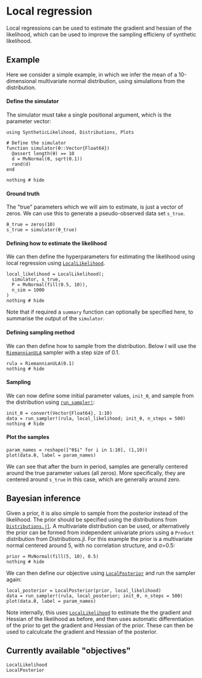 # Local regression
Local regressions can be used to estimate the gradient and hessian of the likelihood,
which can be used to improve the sampling efficieny of synthetic likelihood.

## Example
Here we consider a simple example, in which we infer the mean of a 10-dimensional multivariate normal distribution, using simulations from the distribution.

#### Define the simulator
The simulator must take a single positional argument, which is the parameter vector:

```@example 1
using SyntheticLikelihood, Distributions, Plots

# Define the simulator
function simulator(θ::Vector{Float64})
  @assert length(θ) == 10
  d = MvNormal(θ, sqrt(0.1))
  rand(d)
end

nothing # hide
```

#### Ground truth
The "true" parameters which we will aim to estimate, is just a vector of zeros. We can use this to generate a pseudo-observed data set `s_true`.

```@example 1
θ_true = zeros(10)
s_true = simulator(θ_true)
```

#### Defining how to estimate the likelihood
We can then define the hyperparameters for estimating the likelihood using local regression using [`LocalLikelihood`](@ref).

```@example 1
local_likelihood = LocalLikelihood(;
  simulator, s_true,
  P = MvNormal(fill(0.5, 10)),
  n_sim = 1000
)
nothing # hide
```

Note that if required a `summary` function can optionally be specified here, to summarise the output of the `simulator`.

#### Defining sampling method
We can then define how to sample from the distribution. Below I will use the [`RiemannianULA`](@ref) sampler with a step size of 0.1.

```@example 1
rula = RiemannianULA(0.1)
nothing # hide
```

#### Sampling
We can now define some initial parameter values, `init_θ`, and sample from the distribution using [`run_sampler!`](@ref):

```@example 1
init_θ = convert(Vector{Float64}, 1:10)
data = run_sampler!(rula, local_likelihood; init_θ, n_steps = 500)
nothing # hide
```

#### Plot the samples
```@example 1
param_names = reshape(["θ$i" for i in 1:10], (1,10))
plot(data.θ, label = param_names)
```

We can see that after the burn in period, samples are generally centered around the true parameter values (all zeros). More specifically, they are centered around `s_true` in this case, which are generally around zero.

## Bayesian inference
Given a prior, it is also simple to sample from the posterior instead of the likelihood. The prior should be specified using the distributions from [`Distributions.jl`](https://juliastats.org/Distributions.jl/stable/). A multivariate distribution can be used, or alternatively the prior can be formed from independent univariate priors using a `Product` distribution from Distributions.jl. For this example the prior is a multivariate normal centered around 5, with no correlation structure, and σ=0.5:

```@example 1
prior = MvNormal(fill(5, 10), 0.5)
nothing # hide
```

We can then define our objective using [`LocalPosterior`](@ref) and run the sampler again:

```@example 1
local_posterior = LocalPosterior(prior, local_likelihood)
data = run_sampler!(rula, local_posterior; init_θ, n_steps = 500)
plot(data.θ, label = param_names)
```

Note internally, this uses [`LocalLikelihood`](@ref) to estimate the the gradient and Hessian of the likelihood as before, and then uses automatic differentiation of the prior to get the gradient and Hessian of the prior. These can then be used to calculcate the gradient and Hessian of the posterior.

## Currently available "objectives"
```@docs
LocalLikelihood
LocalPosterior
```
